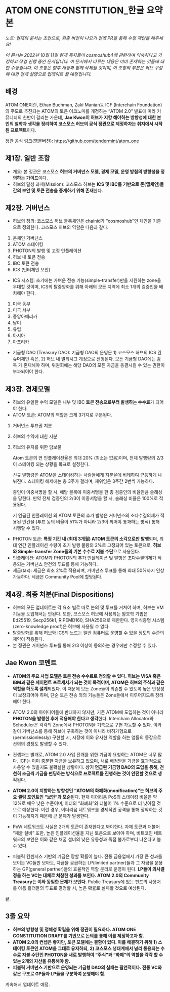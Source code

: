# ATOM ONE CONSTITUTION_한글 요약본
_노트: 현재의 문서는 초안으로, 최종 버전이 나오기 전에 PR을 통해 수정 제안을 해주세요!_

_이 문서는 2022년 10월 11일 현재 독자들이 cosmoshub4에 관련하여 익숙하다고 가정하고 작업 진행 중인 문서입니다. 
이 문서에서 다루는 내용은 이미 존재하는 것들에 대한 수정입니다. 이 조항은 향후 개정과 함께 삭제될 것이며, 
이 조항의 부분은 허브 구성에 대한 전체 설명으로 업데이트 될 예정입니다._

## 배경 
ATOM ONE이란, Ethan Buchman, Zaki Manian등 ICF (Interchain Foundation)의 주도로 추진되는 ATOM의 토큰 이코노미를 개정하는 “ATOM 2.0” 발표에 따라 커뮤니티의 찬반이 갈리는 가운데, **Jae Kwon이 허브가 지향 해야하는 방향성에 대한 본인의 철학과 생각을 정리하여 코스모스 허브의 공식 정관으로 제정하자는 취지에서 시작된 프로젝트**이다.

정관 공식 링크(영문버전): https://github.com/tendermint/atom_one

## 제1장. 일반 조항
* 개요: 본 정관은 코스모스 **허브의 거버넌스 모델, 경제 모델, 운영 방침의 방향성을 정의하는 가이드**이다.
* 허브의 달성 과제(Mission): 코스모스 허브는 **ICS 및 IBC를 기반으로 존(앱체인)들 간의 보안 및 토큰 전송을 중개하기 위해 존재**한다.

## 제2장. 거버넌스
* 허브의 정의: 코스모스 허브 블록체인은 chainid가 “cosmoshub”인 체인을 기준으로 정의한다. 코스모스 허브의 역할은 다음과 같다.
1. 온체인 거버넌스
2. ATOM 스테이킹
3. PHOTON의 발행 및 고정 인플레이션
4. 허브 내 토큰 전송
5. IBC 토큰 전송
6. ICS (인터체인 보안)

* ICS 시스템: 초기에는 가벼운 전송 기능(simple-transfer)만을 지원하는 zone을 우대할 것이며, ICS의 탈중앙화를 위해 아래의 모든 지역에 최소 1개의 검증인을 배치해야 한다.
1. 미국 동부
2. 미국 서부
3. 중앙아메리카
4. 남미
5. 유럽
6. 아시아
7. 아프리카

* 기금형 DAO (Treasury DAO): 기금형 DAO의 운영은 1) 코스모스 허브의 ICS 컨슈머체인 혹은, 2) 허브 내 멀티시그 계정으로 진행된다. 모든 기금형 DAO에는 감독 
가 존재해야 하며, 위원회에는 해당 DAO의 모든 자금을 동결시킬 수 있는 권한이 부과되어야 한다.

## 제3장. 경제모델
* 허브의 유일한 수익 모델은 내부 및 IBC **토큰 전송으로부터 발생하는 수수료**가 되어야 한다.
* ATOM 토큰: ATOM의 역할은 크게 3가지로 구분된다.
1. 거버넌스 투표권 지분
2. 허브의 수익에 대한 지분
3. 허브의 유지를 위한 담보물


      Atom 토큰의 연 인플레이션율은 최대 20% (최소는 없음)이며, 전체 발행량의 2/3이 스테이킹 되는 상황을 목표로 설정한다.

      신규 발행량은 ATOM을 스테이킹하는 사람들에게 지분율에 비례하여 균등하게 나눠진다. 스테이킹 해제에는 총 3주가 걸리며, 재위임은 3주간 2번씩 가능하다.

      증인이 이중서명을 할 시, 해당 블록에 이중서명을 한 총 검증인의 비율만큼 슬래싱을 당한다. 만약 전체 검증인의 2/3이 이중서명을 할 시, 슬래싱 비율은 100%로 적용된다.

      기 언급된 인플레이션 외 ATOM 토큰의 추가 발행은 거버넌스의 초다수결의제가 적용된 안건을 (투표 동의 비율이 51%가 아니라 2/3이 되어야 통과하는 방식) 통해 시행할 수 있다.

* PHOTON 토큰: **특정 기간 내 (최대 3개월) ATOM 토큰의 소각으로만 발행**되며, 최대 연간 인플레이션 수량이 초기 발행 물량의 2%로 고정되어 있는 토큰으로, **허브와 Simple-transfer Zone들의 기본 수수료 지불 수단**으로 사용된다.
* 인플레이션: ATOM과 PHOTON의 추가 인플레이션 및 발행은 초다수결의제가 적용되는 거버넌스 안건의 투표를 통해 가능하다.
* 세금(tax): 세금은 최초 2%로 적용되며, 거버넌스 투표를 통해 최대 50%까지 인상 가능하다. 세금은 Community Pool에 할당된다. 

## 제4장. 최종 처분(Final Dispositions)
* 허브의 모든 업데이트는 각 요소 별로 따로 논의 및 투표를 거쳐야 하며, 허브는 VM 기능을 도입해서는 안된다. 또한, 코스모스 허브에 사용되는 암호학 기법은 Ed25519, Secp256k1, RIPEMD160, SHA256으로 제한한다. 영지식증명 시스템(zero-knowledge proof)은 허브에 사용될 수 없다. 
* 탈중앙화를 위해 허브와 ICS의 노드는 일반 컴퓨터로 운영할 수 있을 정도의 수준의 제약이 적용된다. 
* 본 정관은 거버넌스 투표를 통해 2/3 이상이 동의하는 경우에만 수정할 수 있다.

## Jae Kwon 코멘트
* **ATOM의 주요 사업 모델은 토큰 전송 수수료로 정의할 수 있다. 허브는 VISA 혹은 IBM과 같은 페이먼트 프로세서가 되는 것이 목적이며, ATOM은 허브의 주식과 같은 역할을 하도록 설계**되었다. 이 때문에 모든 Zone들이 의존할 수 있도록 높은 안정성이 보장되어야 하며, 단순 토큰 전송 외의 기능들은 Zone들에서 이루어지도록 장려해야 한다.
* ATOM 2.0의 아이디어들에 반대하지 않지만, 기존 ATOM에 도입하는 것이 아니라 **PHOTON을 발행한 후에 적용해야 한다고 생각**한다. Interchain Allocator와 Scheduler은 각각의 Zone에서 PHOTON을 기축으로 구현 가능할 수 있다. 이와 같이 거버넌스를 통해 허브에 구축하는 것이 아니라 비허가형으로(permissionlessly) 구현할 시, 시장에 이와 유사한 역할을 하는 앱들의 등장으로 선의의 경쟁도 발생할 수 있다.

* 컨셉과는 별개로, ATOM 2.0 사업 전개를 위한 기금이 요청하는 ATOM은 너무 많다. ICF는 이미 충분한 자금을 보유하고 있으며, 새로 배정받을 기금을 효과적으로 사용할 수 있을지도 불확실한 상황이다. **상기 언급된 기금형 DAO의 도입을 통해, 천천히 조금씩 기금을 펀딩하는 방식으로 프로젝트를 진행하는 것이 안전할 것으로 생각**된다. 

* **ATOM 2.0이 지향하는 방향성인 “ATOM의 화폐화(monification)”는 허브의 주요 셀링 포인트인 “보안”과 모순**된다. 현재 이더리움 PoS의 스테이킹 비율은 약 12%로 매우 낮은 수준이며, 이더의 “화폐화”와 더불어 1% 수준으로 더 낮아질 것으로 예상한다. 이런 경우, 이더리움 네트워크를 경제적인 공격을 통해 장악하는 것이 가능해지기 때문에 큰 문제가 발생한다.

* PoW 네트워크도 사실은 2개의 토큰이 존재한다고 봐야한다. 자체 토큰과 더불어 “채굴 설비” 또한, 높은 인플레이션율을 지닌 토큰으로 보아야 하며, 비트코인 네트워크의 보안은 이와 같은 채굴 설비의 낮은 유동성과 독점 불가로부터 나온다고 볼 수 있다.

* 퍼블릭 컨센서스 기반의 기금은 망할 확률이 높다. 전통 금융업에서 가장 큰 성과를 보이는 VC들만 보아도, 자금을 공급하는 LP(limited partner)들과 그 자금을 운용하는 GP(general partner)들의 효율적인 역할 분리로 운영이 된다. **LP들이 의사결정을 하는 VC는 대체로 처참한 성과를 보인다. ATOM 2.0의 Community Treasury는 이와 동일한 문제가 보인다**. Public Treasury에 있는 펀드의 사용처를 아톰 홀더들의 투표로 결정할 시, 높은 확률로 실패할 것으로 예상된다. 

끝.

## 3줄 요약
* **허브의 방향성 및 정체성 확립을 위해 정관이 필요하다. ATOM ONE CONSTITUTION DRAFT를 기반으로 논의를 통해 이를 제정하고자 함.**
* **ATOM 2.0의 컨셉은 좋지만, 토큰 모델에는 결함이 있다. 이를 해결하기 위해 1) 스테이킹 토큰인 ATOM을 그대로 유지하되, 2) 코스모스 생태계에서 널리 통용되는 수수료 지불 수단인 PHOTON을 새로 발행하여 “주식”과 “화폐”의 역할을 각각 할 수 있는 2개의 자산을 유통해야 함.**
* **퍼블릭 거버넌스 기반으로 운영되는 기금형 DAO의 실패는 필연적이다. 전통 VC와 같은 구조로 GP들과 LP들을 구분하여 운영해야 함.**

계속해서 업데이트 예정.
